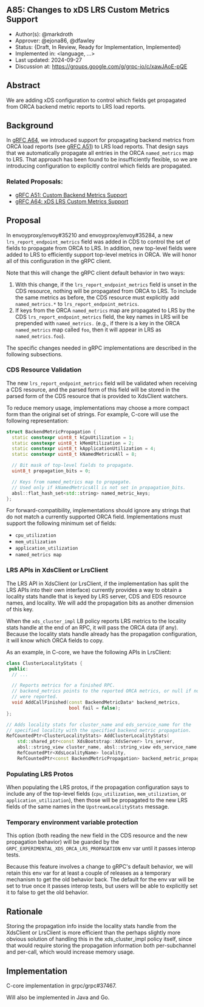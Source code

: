 A85: Changes to xDS LRS Custom Metrics Support
----
* Author(s): @markdroth
* Approver: @ejona86, @dfawley
* Status: {Draft, In Review, Ready for Implementation, Implemented}
* Implemented in: <language, ...>
* Last updated: 2024-09-27
* Discussion at: https://groups.google.com/g/grpc-io/c/xawJAoE-pQE

## Abstract

We are adding xDS configuration to control which fields get propagated
from ORCA backend metric reports to LRS load reports.

## Background

In [gRFC A64][A64], we introduced support for propagating backend metrics
from ORCA load reports (see [gRFC A51][A51]) to LRS load reports.
That design says that we automatically propagate all entries in the
ORCA `named_metrics` map to LRS.  That approach has been found to be
insufficiently flexible, so we are introducing configuration to explicitly
control which fields are propagated.

### Related Proposals:
* [gRFC A51: Custom Backend Metrics Support][A51]
* [gRFC A64: xDS LRS Custom Metrics Support][A64]

[A51]: A51-custom-backend-metrics.md
[A64]: A64-lrs-custom-metrics.md

## Proposal

In envoyproxy/envoy#35210 and envoyproxy/envoy#35284, a new
`lrs_report_endpoint_metrics` field was added in CDS to control the set
of fields to propagate from ORCA to LRS.  In addition, new top-level
fields were added to LRS to efficiently support top-level metrics in ORCA.
We will honor all of this configuration in the gRPC client.

Note that this will change the gRPC client default behavior in two ways:

1. With this change, if the `lrs_report_endpoint_metrics` field is unset
   in the CDS resource, nothing will be propagated from ORCA to LRS.  To
   include the same metrics as before, the CDS resource must explicitly
   add `named_metrics.*` to `lrs_report_endpoint_metrics`.
2. If keys from the ORCA `named_metrics` map are propagated to LRS by
   the CDS `lrs_report_endpoint_metrics` field, the key names in LRS will
   be prepended with `named_metrics.` (e.g., if there is a key in the
   ORCA `named_metrics` map called `foo`, then it will appear in LRS as
   `named_metrics.foo`).

The specific changes needed in gRPC implementations are described in
the following subsections.

### CDS Resource Validation

The new `lrs_report_endpoint_metrics` field will be validated when
receiving a CDS resource, and the parsed form of this field will be
stored in the parsed form of the CDS resource that is provided to
XdsClient watchers.

To reduce memory usage, implementations may choose a more compact form
than the original set of strings.  For example, C-core will use the
following representation:

```c++
struct BackendMetricPropagation {
  static constexpr uint8_t kCpuUtilization = 1;
  static constexpr uint8_t kMemUtilization = 2;
  static constexpr uint8_t kApplicationUtilization = 4;
  static constexpr uint8_t kNamedMetricsAll = 8;

  // Bit mask of top-level fields to propagate.
  uint8_t propagation_bits = 0;

  // Keys from named_metrics map to propagate.
  // Used only if kNamedMetricsAll is not set in propagation_bits.
  absl::flat_hash_set<std::string> named_metric_keys;
};
```

For forward-compatibility, implementations should ignore any strings
that do not match a currently supported ORCA field.  Implementations
must support the following minimum set of fields:

- `cpu_utilization`
- `mem_utilization`
- `application_utilization`
- `named_metrics map`

### LRS APIs in XdsClient or LrsClient

The LRS API in XdsClient (or LrsClient, if the implementation has split
the LRS APIs into their own interface) currently provides a way to obtain
a locality stats handle that is keyed by LRS server, CDS and EDS
resource names, and locality.  We will add the propagation bits as
another dimension of this key.

When the `xds_cluster_impl` LB policy reports LRS metrics to the locality
stats handle at the end of an RPC, it will pass the ORCA data (if any).
Because the locality stats handle already has the propagation
configuration, it will know which ORCA fields to copy.

As an example, in C-core, we have the following APIs in LrsClient:

```c++
class ClusterLocalityStats {
 public:
  // ...

  // Reports metrics for a finished RPC.
  // backend_metrics points to the reported ORCA metrics, or null if none
  // were reported.
  void AddCallFinished(const BackendMetricData* backend_metrics,
                       bool fail = false);
};

// Adds locality stats for cluster_name and eds_service_name for the
// specified locality with the specified backend metric propagation.
RefCountedPtr<ClusterLocalityStats> AddClusterLocalityStats(
    std::shared_ptr<const XdsBootstrap::XdsServer> lrs_server,
    absl::string_view cluster_name, absl::string_view eds_service_name,
    RefCountedPtr<XdsLocalityName> locality,
    RefCountedPtr<const BackendMetricPropagation> backend_metric_propagation);
```

### Populating LRS Protos

When populating the LRS protos, if the propagation configuration says to
include any of the top-level fields (`cpu_utilization`,
`mem_utilization`, or `application_utilization`), then those will be
propagated to the new LRS fields of the same names in the
`UpstreamLocalityStats` message.

### Temporary environment variable protection

This option (both reading the new field in the CDS resource
and the new propagation behavior) will be guarded by the
`GRPC_EXPERIMENTAL_XDS_ORCA_LRS_PROPAGATION` env var until it passes
interop tests.

Because this feature involves a change to gRPC's default behavior, we will
retain this env var for at least a couple of releases as a temporary
mechanism to get the old behavior back.  The default for the env var
will be set to true once it passes interop tests, but users will be able
to explicitly set it to false to get the old behavior.

## Rationale

Storing the propagation info inside the locality stats handle from
the XdsClient or LrsClient is more efficient than the perhaps slightly
more obvious solution of handling this in the xds_cluster_impl policy
itself, since that would require storing the propagation information
both per-subchannel and per-call, which would increase memory usage.

## Implementation

C-core implementation in grpc/grpc#37467.

Will also be implemented in Java and Go.
